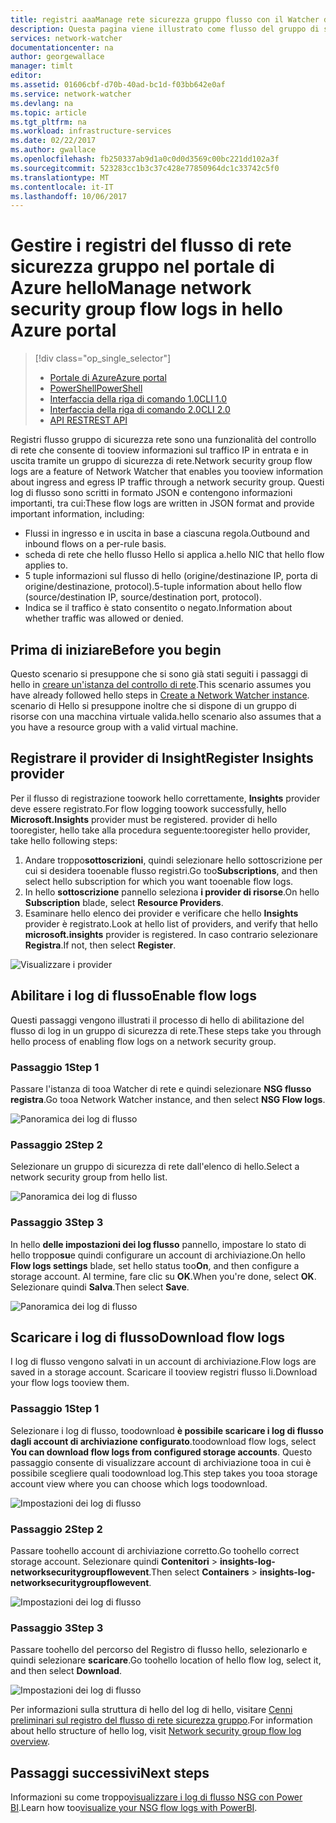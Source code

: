 ```yaml
---
title: registri aaaManage rete sicurezza gruppo flusso con il Watcher di rete di Azure | Documenti Microsoft
description: Questa pagina viene illustrato come flusso del gruppo di sicurezza di rete toomanage accede Watcher di rete di Azure
services: network-watcher
documentationcenter: na
author: georgewallace
manager: timlt
editor: 
ms.assetid: 01606cbf-d70b-40ad-bc1d-f03bb642e0af
ms.service: network-watcher
ms.devlang: na
ms.topic: article
ms.tgt_pltfrm: na
ms.workload: infrastructure-services
ms.date: 02/22/2017
ms.author: gwallace
ms.openlocfilehash: fb250337ab9d1a0c0d0d3569c00bc221dd102a3f
ms.sourcegitcommit: 523283cc1b3c37c428e77850964dc1c33742c5f0
ms.translationtype: MT
ms.contentlocale: it-IT
ms.lasthandoff: 10/06/2017
---
```

# <a name="manage-network-security-group-flow-logs-in-hello-azure-portal"></a><span data-ttu-id="797e6-103">Gestire i registri del flusso di rete sicurezza gruppo nel portale di Azure hello</span><span class="sxs-lookup"><span data-stu-id="797e6-103">Manage network security group flow logs in hello Azure portal</span></span>

> [!div class="op_single_selector"]
> - [<span data-ttu-id="797e6-104">Portale di Azure</span><span class="sxs-lookup"><span data-stu-id="797e6-104">Azure portal</span></span>](network-watcher-nsg-flow-logging-portal.md)
> - [<span data-ttu-id="797e6-105">PowerShell</span><span class="sxs-lookup"><span data-stu-id="797e6-105">PowerShell</span></span>](network-watcher-nsg-flow-logging-powershell.md)
> - [<span data-ttu-id="797e6-106">Interfaccia della riga di comando 1.0</span><span class="sxs-lookup"><span data-stu-id="797e6-106">CLI 1.0</span></span>](network-watcher-nsg-flow-logging-cli-nodejs.md)
> - [<span data-ttu-id="797e6-107">Interfaccia della riga di comando 2.0</span><span class="sxs-lookup"><span data-stu-id="797e6-107">CLI 2.0</span></span>](network-watcher-nsg-flow-logging-cli.md)
> - [<span data-ttu-id="797e6-108">API REST</span><span class="sxs-lookup"><span data-stu-id="797e6-108">REST API</span></span>](network-watcher-nsg-flow-logging-rest.md)

<span data-ttu-id="797e6-109">Registri flusso gruppo di sicurezza rete sono una funzionalità del controllo di rete che consente di tooview informazioni sul traffico IP in entrata e in uscita tramite un gruppo di sicurezza di rete.</span><span class="sxs-lookup"><span data-stu-id="797e6-109">Network security group flow logs are a feature of Network Watcher that enables you tooview information about ingress and egress IP traffic through a network security group.</span></span> <span data-ttu-id="797e6-110">Questi log di flusso sono scritti in formato JSON e contengono informazioni importanti, tra cui:</span><span class="sxs-lookup"><span data-stu-id="797e6-110">These flow logs are written in JSON format and provide important information, including:</span></span> 

- <span data-ttu-id="797e6-111">Flussi in ingresso e in uscita in base a ciascuna regola.</span><span class="sxs-lookup"><span data-stu-id="797e6-111">Outbound and inbound flows on a per-rule basis.</span></span>
- <span data-ttu-id="797e6-112">scheda di rete che hello flusso Hello si applica a.</span><span class="sxs-lookup"><span data-stu-id="797e6-112">hello NIC that hello flow applies to.</span></span>
- <span data-ttu-id="797e6-113">5 tuple informazioni sul flusso di hello (origine/destinazione IP, porta di origine/destinazione, protocol).</span><span class="sxs-lookup"><span data-stu-id="797e6-113">5-tuple information about hello flow (source/destination IP, source/destination port, protocol).</span></span>
- <span data-ttu-id="797e6-114">Indica se il traffico è stato consentito o negato.</span><span class="sxs-lookup"><span data-stu-id="797e6-114">Information about whether traffic was allowed or denied.</span></span>

## <a name="before-you-begin"></a><span data-ttu-id="797e6-115">Prima di iniziare</span><span class="sxs-lookup"><span data-stu-id="797e6-115">Before you begin</span></span>

<span data-ttu-id="797e6-116">Questo scenario si presuppone che si sono già stati seguiti i passaggi di hello in [creare un'istanza del controllo di rete](network-watcher-create.md).</span><span class="sxs-lookup"><span data-stu-id="797e6-116">This scenario assumes you have already followed hello steps in [Create a Network Watcher instance](network-watcher-create.md).</span></span> <span data-ttu-id="797e6-117">scenario di Hello si presuppone inoltre che si dispone di un gruppo di risorse con una macchina virtuale valida.</span><span class="sxs-lookup"><span data-stu-id="797e6-117">hello scenario also assumes that a you have a resource group with a valid virtual machine.</span></span>

## <a name="register-insights-provider"></a><span data-ttu-id="797e6-118">Registrare il provider di Insight</span><span class="sxs-lookup"><span data-stu-id="797e6-118">Register Insights provider</span></span>

<span data-ttu-id="797e6-119">Per il flusso di registrazione toowork hello correttamente, **Insights** provider deve essere registrato.</span><span class="sxs-lookup"><span data-stu-id="797e6-119">For flow logging toowork successfully, hello **Microsoft.Insights** provider must be registered.</span></span> <span data-ttu-id="797e6-120">provider di hello tooregister, hello take alla procedura seguente:</span><span class="sxs-lookup"><span data-stu-id="797e6-120">tooregister hello provider, take hello following steps:</span></span> 

1. <span data-ttu-id="797e6-121">Andare troppo**sottoscrizioni**, quindi selezionare hello sottoscrizione per cui si desidera tooenable flusso registri.</span><span class="sxs-lookup"><span data-stu-id="797e6-121">Go too**Subscriptions**, and then select hello subscription for which you want tooenable flow logs.</span></span> 
2. <span data-ttu-id="797e6-122">In hello **sottoscrizione** pannello seleziona **i provider di risorse**.</span><span class="sxs-lookup"><span data-stu-id="797e6-122">On hello **Subscription** blade, select **Resource Providers**.</span></span> 
3. <span data-ttu-id="797e6-123">Esaminare hello elenco dei provider e verificare che hello **Insights** provider è registrato.</span><span class="sxs-lookup"><span data-stu-id="797e6-123">Look at hello list of providers, and verify that hello **microsoft.insights** provider is registered.</span></span> <span data-ttu-id="797e6-124">In caso contrario selezionare **Registra**.</span><span class="sxs-lookup"><span data-stu-id="797e6-124">If not, then select **Register**.</span></span>

![Visualizzare i provider][providers]

## <a name="enable-flow-logs"></a><span data-ttu-id="797e6-126">Abilitare i log di flusso</span><span class="sxs-lookup"><span data-stu-id="797e6-126">Enable flow logs</span></span>

<span data-ttu-id="797e6-127">Questi passaggi vengono illustrati il processo di hello di abilitazione del flusso di log in un gruppo di sicurezza di rete.</span><span class="sxs-lookup"><span data-stu-id="797e6-127">These steps take you through hello process of enabling flow logs on a network security group.</span></span>

### <a name="step-1"></a><span data-ttu-id="797e6-128">Passaggio 1</span><span class="sxs-lookup"><span data-stu-id="797e6-128">Step 1</span></span>

<span data-ttu-id="797e6-129">Passare l'istanza di tooa Watcher di rete e quindi selezionare **NSG flusso registra**.</span><span class="sxs-lookup"><span data-stu-id="797e6-129">Go tooa Network Watcher instance, and then select **NSG Flow logs**.</span></span>

![Panoramica dei log di flusso][1]

### <a name="step-2"></a><span data-ttu-id="797e6-131">Passaggio 2</span><span class="sxs-lookup"><span data-stu-id="797e6-131">Step 2</span></span>

<span data-ttu-id="797e6-132">Selezionare un gruppo di sicurezza di rete dall'elenco di hello.</span><span class="sxs-lookup"><span data-stu-id="797e6-132">Select a network security group from hello list.</span></span>

![Panoramica dei log di flusso][2]

### <a name="step-3"></a><span data-ttu-id="797e6-134">Passaggio 3</span><span class="sxs-lookup"><span data-stu-id="797e6-134">Step 3</span></span> 

<span data-ttu-id="797e6-135">In hello **delle impostazioni dei log flusso** pannello, impostare lo stato di hello troppo**su**e quindi configurare un account di archiviazione.</span><span class="sxs-lookup"><span data-stu-id="797e6-135">On hello **Flow logs settings** blade, set hello status too**On**, and then configure a storage account.</span></span>  <span data-ttu-id="797e6-136">Al termine, fare clic su **OK**.</span><span class="sxs-lookup"><span data-stu-id="797e6-136">When you're done, select **OK**.</span></span> <span data-ttu-id="797e6-137">Selezionare quindi **Salva**.</span><span class="sxs-lookup"><span data-stu-id="797e6-137">Then select **Save**.</span></span>

![Panoramica dei log di flusso][3]

## <a name="download-flow-logs"></a><span data-ttu-id="797e6-139">Scaricare i log di flusso</span><span class="sxs-lookup"><span data-stu-id="797e6-139">Download flow logs</span></span>

<span data-ttu-id="797e6-140">I log di flusso vengono salvati in un account di archiviazione.</span><span class="sxs-lookup"><span data-stu-id="797e6-140">Flow logs are saved in a storage account.</span></span> <span data-ttu-id="797e6-141">Scaricare il tooview registri flusso li.</span><span class="sxs-lookup"><span data-stu-id="797e6-141">Download your flow logs tooview them.</span></span>

### <a name="step-1"></a><span data-ttu-id="797e6-142">Passaggio 1</span><span class="sxs-lookup"><span data-stu-id="797e6-142">Step 1</span></span>

<span data-ttu-id="797e6-143">Selezionare i log di flusso, toodownload **è possibile scaricare i log di flusso dagli account di archiviazione configurato**.</span><span class="sxs-lookup"><span data-stu-id="797e6-143">toodownload flow logs, select **You can download flow logs from configured storage accounts**.</span></span> <span data-ttu-id="797e6-144">Questo passaggio consente di visualizzare account di archiviazione tooa in cui è possibile scegliere quali toodownload log.</span><span class="sxs-lookup"><span data-stu-id="797e6-144">This step takes you tooa storage account view where you can choose which logs toodownload.</span></span>

![Impostazioni dei log di flusso][4]

### <a name="step-2"></a><span data-ttu-id="797e6-146">Passaggio 2</span><span class="sxs-lookup"><span data-stu-id="797e6-146">Step 2</span></span>

<span data-ttu-id="797e6-147">Passare toohello account di archiviazione corretto.</span><span class="sxs-lookup"><span data-stu-id="797e6-147">Go toohello correct storage account.</span></span> <span data-ttu-id="797e6-148">Selezionare quindi **Contenitori** > **insights-log-networksecuritygroupflowevent**.</span><span class="sxs-lookup"><span data-stu-id="797e6-148">Then select **Containers** > **insights-log-networksecuritygroupflowevent**.</span></span>

![Impostazioni dei log di flusso][5]

### <a name="step-3"></a><span data-ttu-id="797e6-150">Passaggio 3</span><span class="sxs-lookup"><span data-stu-id="797e6-150">Step 3</span></span>

<span data-ttu-id="797e6-151">Passare toohello del percorso del Registro di flusso hello, selezionarlo e quindi selezionare **scaricare**.</span><span class="sxs-lookup"><span data-stu-id="797e6-151">Go toohello location of hello flow log, select it, and then select **Download**.</span></span>

![Impostazioni dei log di flusso][6]

<span data-ttu-id="797e6-153">Per informazioni sulla struttura di hello del log di hello, visitare [Cenni preliminari sul registro del flusso di rete sicurezza gruppo](network-watcher-nsg-flow-logging-overview.md).</span><span class="sxs-lookup"><span data-stu-id="797e6-153">For information about hello structure of hello log, visit [Network security group flow log overview](network-watcher-nsg-flow-logging-overview.md).</span></span>

## <a name="next-steps"></a><span data-ttu-id="797e6-154">Passaggi successivi</span><span class="sxs-lookup"><span data-stu-id="797e6-154">Next steps</span></span>

<span data-ttu-id="797e6-155">Informazioni su come troppo[visualizzare i log di flusso NSG con Power BI](network-watcher-visualize-nsg-flow-logs-power-bi.md).</span><span class="sxs-lookup"><span data-stu-id="797e6-155">Learn how too[visualize your NSG flow logs with PowerBI](network-watcher-visualize-nsg-flow-logs-power-bi.md).</span></span>

<!-- Image references -->
[1]: ./media/network-watcher-nsg-flow-logging-portal/figure1.png
[2]: ./media/network-watcher-nsg-flow-logging-portal/figure2.png
[3]: ./media/network-watcher-nsg-flow-logging-portal/figure3.png
[4]: ./media/network-watcher-nsg-flow-logging-portal/figure4.png
[5]: ./media/network-watcher-nsg-flow-logging-portal/figure5.png
[6]: ./media/network-watcher-nsg-flow-logging-portal/figure6.png
[providers]: ./media/network-watcher-nsg-flow-logging-portal/providers.png
